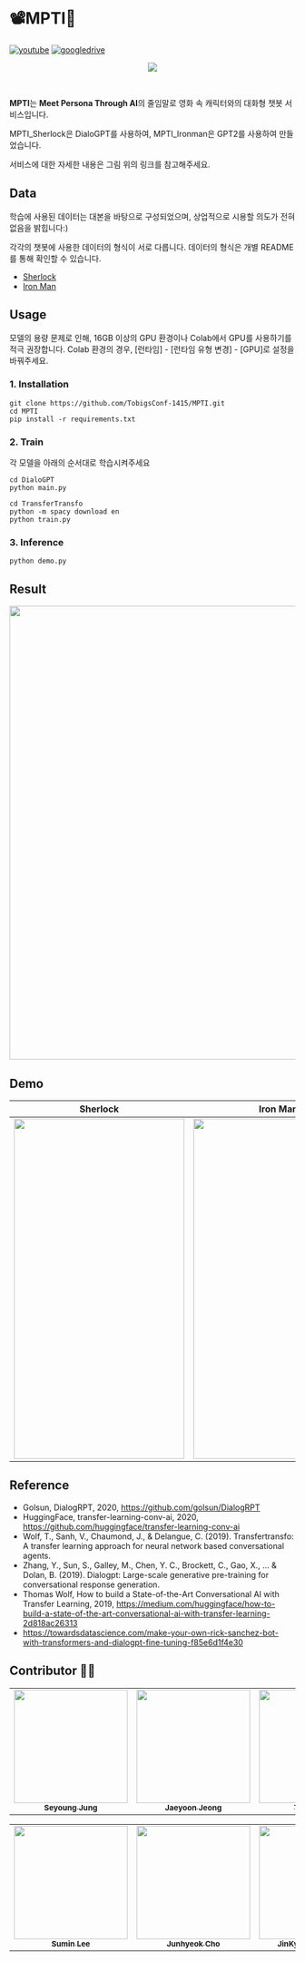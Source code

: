 # 📽MPTI💬

[![youtube](https://img.shields.io/badge/Youtube-Link-red)](https://www.youtube.com/watch?v=9yn07h3KN-s)
[![googledrive](https://img.shields.io/badge/report-Link-lightgrey)](https://drive.google.com/file/d/16M2B50oNXQ6xA_wA7wd9vZaDsEUrHC8S/view?usp=sharing)

<p align="center"><img src="https://user-images.githubusercontent.com/68625698/125901312-d549f7e1-e7da-4b35-9ba7-aa4ddff46e40.PNG"></p>
<br>

**MPTI**는 **Meet Persona Through AI**의 줄임말로 영화 속 캐릭터와의 대화형 챗봇 서비스입니다.

MPTI_Sherlock은 DialoGPT를 사용하여, MPTI_Ironman은 GPT2를 사용하여 만들었습니다.

서비스에 대한 자세한 내용은 그림 위의 링크를 참고해주세요.

## Data

학습에 사용된 데이터는 대본을 바탕으로 구성되었으며, 상업적으로 시용할 의도가 전혀 없음을 밝힙니다:)

각각의 챗봇에 사용한 데이터의 형식이 서로 다릅니다. 데이터의 형식은 개별 README를 통해 확인할 수 있습니다.

* [Sherlock](https://github.com/TobigsConf-1415/MPTI/tree/main/DialoGPT)
* [Iron Man](https://github.com/TobigsConf-1415/MPTI/tree/main/TransferTransfo)

## Usage

모델의 용량 문제로 인해, 16GB 이상의 GPU 환경이나 Colab에서 GPU를 사용하기를 적극 권장합니다. Colab 환경의 경우, [런타임] - [런타임 유형 변경] - [GPU]로 설정을 바꿔주세요.

### 1. Installation
```
git clone https://github.com/TobigsConf-1415/MPTI.git
cd MPTI
pip install -r requirements.txt
```

### 2. Train

각 모델을 아래의 순서대로 학습시켜주세요
```
cd DialoGPT
python main.py
```

```
cd TransferTransfo
python -m spacy download en
python train.py
```

### 3. Inference
```
python demo.py
```

## Result

<img src="https://user-images.githubusercontent.com/68625698/125901038-09626877-2371-423e-8533-bbec6a1880f2.PNG" width="800"><br>

## Demo

| Sherlock | Iron Man |
|---|---|
|<img src="images/sherlock_sample.gif" width="300" height="600">|<img src="images/ironman_sample.gif" width="300" height="600">|

## Reference
* Golsun, DialogRPT, 2020, https://github.com/golsun/DialogRPT
* HuggingFace, transfer-learning-conv-ai, 2020, https://github.com/huggingface/transfer-learning-conv-ai
* Wolf, T., Sanh, V., Chaumond, J., & Delangue, C. (2019). Transfertransfo: A transfer learning approach 
for neural network based conversational agents.
* Zhang, Y., Sun, S., Galley, M., Chen, Y. C., Brockett, C., Gao, X., ... & Dolan, B. (2019). Dialogpt: Large-scale generative pre-training for conversational response generation.
* Thomas Wolf, How to build a State-of-the-Art Conversational AI with Transfer Learning, 2019, https://medium.com/huggingface/how-to-build-a-state-of-the-art-conversational-ai-with-transfer-learning-2d818ac26313
* https://towardsdatascience.com/make-your-own-rick-sanchez-bot-with-transformers-and-dialogpt-fine-tuning-f85e6d1f4e30

## Contributor 🕵️‍♂️
<!-- ALL-CONTRIBUTORS-LIST:START - Do not remove or modify this section -->
<!-- prettier-ignore-start -->
<!-- markdownlint-disable -->

<table>
  <tr>
    <td align="center"><a href="https://github.com/Seyoung-Jung"><img src="https://user-images.githubusercontent.com/68625698/125951458-637a621f-e823-4b96-95d6-1a5cc62b3714.jpg" width="200" height="200"><br /><sub><b>Seyoung Jung</b></sub></td>
    <td align="center"><a href="https://github.com/Jeong-JaeYoon"><img src="https://user-images.githubusercontent.com/68625698/125892690-46621db4-d033-4fa3-a320-eceb52610eb8.jpg" width="200" height="200"><br /><sub><b>Jaeyoon Jeong</b></sub></td>
    <td align="center"><a href="https://github.com/Taehee-K"><img src="https://user-images.githubusercontent.com/68283760/125950085-509a9fe9-4dac-48dc-a8a2-ded2a4bd9f63.jpg" width="200" height="200"><br /><sub><b>Taehee Kim</b></sub></td>
  </tr>
</table>

<table>
  <tr>
    <td align="center"><a href="https://github.com/ltnalsxl"><img src="https://user-images.githubusercontent.com/68283760/125949586-bcf6297e-4840-4b0d-8eda-bad8b90d54b1.jpg" width="200" height="200"><br /><sub><b>Sumin Lee</b></sub></td>
    <td align="center"><a href="https://github.com/Junhyeok1015"><img src="https://user-images.githubusercontent.com/68625698/125951568-a6a08603-b5b0-4230-8a04-5cc80641cab4.jpg" width="200" height="200"><br /><sub><b>Junhyeok Cho</b></sub></td>
    <td align="center"><a href="https://github.com/hbjk0305"><img src="https://user-images.githubusercontent.com/68283760/125949229-81d9fad7-aba3-4754-af14-342ca9e22d7e.jpg"
 width="200" height="200"><br /><sub><b>JinKyoung Hwangbo</b></sub></td>
  </tr>
</table>
